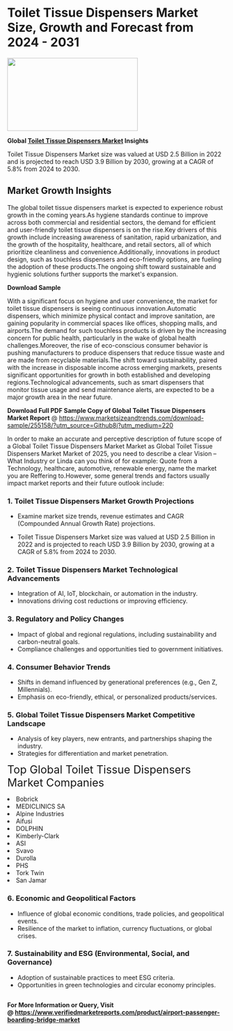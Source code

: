 <H1>Toilet Tissue Dispensers Market Size, Growth and Forecast from 2024 - 2031</H1><img class="aligncenter size-medium wp-image-584254" src="https://thirdeyenews.in/wp-content/uploads/2024/09/Global-Market-Research-300x168.jpeg" alt="" width="300" height="168" /><p><strong>Global&nbsp;<a href="https://www.marketsizeandtrends.com/download-sample/255158/?utm_source=Github8j?utm_medium=220">Toilet Tissue Dispensers Market</a> Insights</strong></p><p>Toilet Tissue Dispensers Market size was valued at USD 2.5 Billion in 2022 and is projected to reach USD 3.9 Billion by 2030, growing at a CAGR of 5.8% from 2024 to 2030.</p><p><h2>Market Growth Insights</h2> <p>The global toilet tissue dispensers market is expected to experience robust growth in the coming years.As hygiene standards continue to improve across both commercial and residential sectors, the demand for efficient and user-friendly toilet tissue dispensers is on the rise.Key drivers of this growth include increasing awareness of sanitation, rapid urbanization, and the growth of the hospitality, healthcare, and retail sectors, all of which prioritize cleanliness and convenience.Additionally, innovations in product design, such as touchless dispensers and eco-friendly options, are fueling the adoption of these products.The ongoing shift toward sustainable and hygienic solutions further supports the market's expansion.</p> <p><strong>Download Sample</strong></p> <p>With a significant focus on hygiene and user convenience, the market for toilet tissue dispensers is seeing continuous innovation.Automatic dispensers, which minimize physical contact and improve sanitation, are gaining popularity in commercial spaces like offices, shopping malls, and airports.The demand for such touchless products is driven by the increasing concern for public health, particularly in the wake of global health challenges.Moreover, the rise of eco-conscious consumer behavior is pushing manufacturers to produce dispensers that reduce tissue waste and are made from recyclable materials.The shift toward sustainability, paired with the increase in disposable income across emerging markets, presents significant opportunities for growth in both established and developing regions.Technological advancements, such as smart dispensers that monitor tissue usage and send maintenance alerts, are expected to be a major growth area in the near future.<p><span class=""><strong>Download Full PDF Sample Copy of Global Toilet Tissue Dispensers Market Report</strong> @ <a href="https://www.marketsizeandtrends.com/download-sample/255158/?utm_source=Github8j?utm_medium=220" target="_blank">https://www.marketsizeandtrends.com/download-sample/255158/?utm_source=Github8j?utm_medium=220</a></span></p><p>In order to make an accurate and perceptive description of future scope of a Global&nbsp;Toilet Tissue Dispensers Market Market as Global&nbsp;Toilet Tissue Dispensers Market Market of 2025, you need to describe a clear Vision &ndash; What Industry or Linda can you think of for example: Quote from a Technology, healthcare, automotive, renewable energy, name the market you are Reffering to.However, some general trends and factors usually impact market reports and their future outlook include:</p><h3>1.&nbsp;<strong>Toilet Tissue Dispensers Market Growth Projections</strong></h3><ul><li>Examine market size trends, revenue estimates and CAGR (Compounded Annual Growth Rate) projections.</li><li><p>Toilet Tissue Dispensers Market size was valued at USD 2.5 Billion in 2022 and is projected to reach USD 3.9 Billion by 2030, growing at a CAGR of 5.8% from 2024 to 2030.</p></li></ul><h3>2.&nbsp;<strong>Toilet Tissue Dispensers Market Technological Advancements</strong></h3><ul><li>Integration of AI, IoT, blockchain, or automation in the industry.</li><li>Innovations driving cost reductions or improving efficiency.</li></ul><h3>3.&nbsp;<strong>Regulatory and Policy Changes</strong></h3><ul><li>Impact of global and regional regulations, including sustainability and carbon-neutral goals.</li><li>Compliance challenges and opportunities tied to government initiatives.</li></ul><h3>4.&nbsp;<strong>Consumer Behavior Trends</strong></h3><ul><li>Shifts in demand influenced by generational preferences (e.g., Gen Z, Millennials).</li><li>Emphasis on eco-friendly, ethical, or personalized products/services.</li></ul><h3>5.&nbsp;<strong>Global Toilet Tissue Dispensers Market Competitive Landscape</strong></h3><ul><li>Analysis of key players, new entrants, and partnerships shaping the industry.</li><li>Strategies for differentiation and market penetration.</li></ul><p data-pm-slice="1 1 []"><span style="color: inherit; font-family: inherit; font-size: 25px;">Top Global Toilet Tissue Dispensers Market Companies</span></p><div class="" data-test-id=""><p><li>Bobrick</li><li> MEDICLINICS SA</li><li> Alpine Industries</li><li> Aifusi</li><li> DOLPHIN</li><li> Kimberly-Clark</li><li> ASI</li><li> Svavo</li><li> Durolla</li><li> PHS</li><li> Tork Twin</li><li> San Jamar</li></p></div><h3>6.&nbsp;<strong>Economic and Geopolitical Factors</strong></h3><ul><li>Influence of global economic conditions, trade policies, and geopolitical events.</li><li>Resilience of the market to inflation, currency fluctuations, or global crises.</li></ul><h3>7.&nbsp;<strong>Sustainability and ESG (Environmental, Social, and Governance)</strong></h3><ul><li>Adoption of sustainable practices to meet ESG criteria.</li><li>Opportunities in green technologies and circular economy principles.</li></ul><h2><strong style="font-size: 14px;">For More Information or Query, Visit @&nbsp;</strong><a style="background-color: #ffffff; font-size: 14px;" href="https://www.marketsizeandtrends.com/report/toilet-tissue-dispensers-market/" target="_blank">https://www.verifiedmarketreports.com/product/airport-passenger-boarding-bridge-market</a></h2>